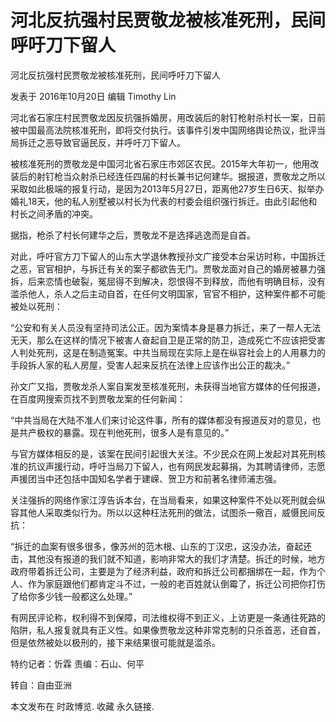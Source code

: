 # 河北反抗强村民贾敬龙被核准死刑，民间呼吁刀下留人

河北反抗强村民贾敬龙被核准死刑，民间呼吁刀下留人

发表于 2016年10月20日 编辑 Timothy Lin

河北省石家庄村民贾敬龙因反抗强拆婚房，用改装后的射钉枪射杀村长一案，日前被中国最高法院核准死刑，即将交付执行。该事件引发中国网络舆论热议，批评当局拆迁之恶导致官逼民反，并呼吁刀下留人。

被核准死刑的贾敬龙是中国河北省石家庄市郊区农民。2015年大年初一，他用改装后的射钉枪当众射杀已经连任四届的村长兼书记何建华。据报道，贾敬龙之所以采取如此极端的报复行动，是因为2013年5月27日，距离他27岁生日6天、拟举办婚礼18天，他的私人别墅被以村长为代表的村委会组织强行拆迁。由此引起他和村长之间矛盾的冲突。

据指，枪杀了村长何建华之后，贾敬龙不是选择逃逸而是自首。

对此，呼吁官方刀下留人的山东大学退休教授孙文广接受本台采访时称，中国拆迁之恶，官官相护，与拆迁有关的案子都欲告无门。贾敬龙面对自己的婚房被暴力强拆，后来恋情也破裂，冤屈得不到解决，怨恨得不到释放，而他有明确目标，没有滥杀他人，杀人之后主动自首，在任何文明国家，官官不相护，这种案件都不可能被处以死刑：

“公安和有关人员没有坚持司法公正。因为案情本身是暴力拆迁，来了一帮人无法无天，那么在这样的情况下被害人奋起自卫是正常的防卫，造成死亡不应该把受害人判处死刑，这是在制造冤案。中共当局现在实际上是在纵容社会上的人用暴力的手段拆人家的私人房屋，受害人起来反抗在法律上应该作出公正的裁决。”

孙文广又指，贾敬龙杀人案自案发至核准死刑，未获得当地官方媒体的任何报道，在百度网搜索页找不到贾敬龙案的任何新闻：

“中共当局在大陆不准人们来讨论这件事，所有的媒体都没有报道反对的意见，也是共产极权的暴露。现在判他死刑，很多人是有意见的。”

与官方媒体相反的是，该案在民间引起很大关注。不少民众在网上发起对其死刑核准的抗议声援行动，呼吁当局刀下留人，也有网民发起募捐，为其聘请律师，志愿声援团当中还包括中国知名学者于建嵘、贺卫方和前著名律师浦志强。

关注强拆的网络作家江淳告诉本台，在当局看来，如果这种案件不处以死刑就会纵容其他人采取类似行为。所以以这种枉法死刑的做法，试图杀一儆百，威慑民间反抗：

“拆迁的血案有很多很多，像苏州的范木根、山东的丁汉忠，这没办法，奋起还击，其他没有报道的我们就不知道，影响非常大的我们才清楚。拆迁的时候，地方政府带着拆迁公司，主要是为了经济利益，政府和拆迁公司都捆绑在一起，作为个人、作为家庭跟他们都肯定斗不过，一般的老百姓就认倒霉了，拆迁公司把你打伤了给你多少钱一般都这么处理。”

有网民评论称，权利得不到保障，司法维权得不到正义，上访更是一条通往死路的陷阱，私人报复就具有正义性。如果像贾敬龙这种非常克制的只杀首恶，还自首，但是依然被处以极刑的，接下来结果很可能就是滥杀。

特约记者：忻霖    责编：石山、何平

转自：自由亚洲

本文发布在 时政博览. 收藏 永久链接.